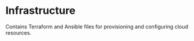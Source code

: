 # Infrastructure

Contains Terraform and Ansible files for provisioning and configuring cloud resources.

